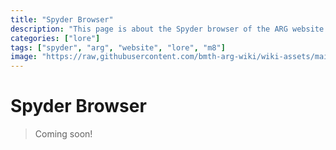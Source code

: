 ```yaml
---
title: "Spyder Browser"
description: "This page is about the Spyder browser of the ARG website."
categories: ["lore"]
tags: ["spyder", "arg", "website", "lore", "m8"]
image: "https://raw,githubusercontent.com/bmth-arg-wiki/wiki-assets/main/lore/spyder/spyder-v1.png"
---
```


# Spyder Browser

> Coming soon!